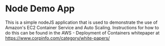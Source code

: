 # Node Demo App

This is a simple nodeJS application that is used to demonstrate the use of Amazon's EC2 Container Service and Auto Scaling. Instructions for how to do this can be found in the AWS - Deployment of Containers whitepaper at https://www.corpinfo.com/category/white-papers/
